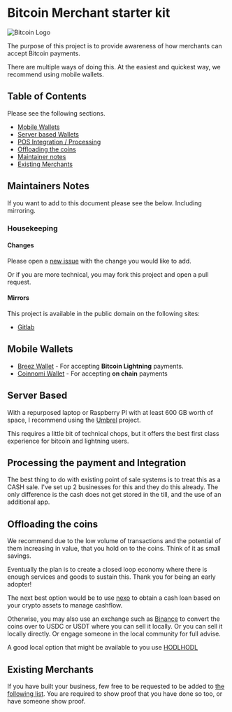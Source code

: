 # Bitcoin Merchant starter kit
![Bitcoin Logo](https://gitlab.com/nolim1t/bitcoin-merchant-starter-kit/-/raw/master/bitcoin-small.png)

The purpose of this project is to provide awareness of how merchants can accept Bitcoin payments.

There are multiple ways of doing this. At the easiest and quickest way, we recommend using mobile wallets.

## Table of Contents

Please see the following sections.

* [Mobile Wallets](#mobile-wallets)
* [Server based Wallets](#server-based)
* [POS Integration / Processing](#processing-the-payment-and-integration)
* [Offloading the coins](#offloading-the-coins)
* [Maintainer notes](#maintainers-notes)
* [Existing Merchants](#existing-merchants)

## Maintainers Notes

If you want to add to this document please see the below. Including mirroring.

### Housekeeping

#### Changes

Please open a [new issue](https://gitlab.com/nolim1t/bitcoin-merchant-starter-kit/-/issues/new) with the change you would like to add.

Or if you are more technical, you may fork this project and open a pull request.

#### Mirrors

This project is available in the public domain on the following sites:

* [Gitlab](https://gitlab.com/nolim1t/bitcoin-merchant-starter-kit)

## Mobile Wallets

* [Breez Wallet](https://breez.technology/) - For accepting **Bitcoin Lightning** payments.
* [Coinnomi Wallet](https://www.coinomi.com/en/) - For accepting **on chain** payments

## Server Based

With a repurposed laptop or Raspberry PI with at least 600 GB worth of space, I recommend using the [Umbrel](https://getumbrel.com) project.

This requires a little bit of technical chops, but it offers the best first class experience for bitcoin and lightning users.

## Processing the payment and Integration

The best thing to do with existing point of sale systems is to treat this as a CASH sale. I've set up 2 businesses for this and they do this already. The only difference is the cash does not get stored in the till, and the use of an additional app.

## Offloading the coins

We recommend due to the low volume of transactions and the potential of them increasing in value, that you hold on to the coins. Think of it as small savings.

Eventually the plan is to create a closed loop economy where there is enough services and goods to sustain this. Thank you for being an early adopter!

The next best option would be to use [nexo](https://nexo.io) to obtain a cash loan based on your crypto assets to manage cashflow.

Otherwise, you may also use an exchange such as [Binance](https://binance.com/) to convert the coins over to USDC or USDT where you can sell it locally. Or you can sell it locally directly. Or engage someone in the local community for full advise.

A good local option that might be available to you use [HODLHODL](https://hodlhodl.com)

## Existing Merchants

If you have built your business, few free to be requested to be added to [the following list](https://gitlab.com/nolim1t/bitcoin-merchants). You are required to show proof that you have done so too, or have someone show proof.

